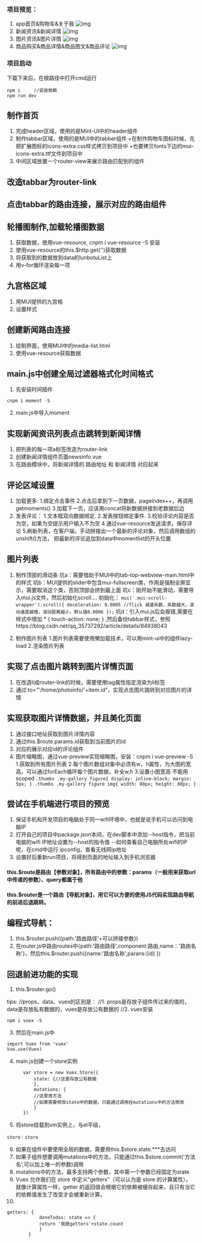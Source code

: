 ### 项目预览：

1. app首页&购物车&关于我
![img](https://github.com/VincerCC/Vue-Project/blob/master/image/%E9%A6%96%E9%A1%B5%26%E8%B4%AD%E7%89%A9%E8%BD%A6%26%E5%85%B3%E4%BA%8E%E6%88%91.png)
2. 新闻资讯&新闻详情
![img](https://github.com/VincerCC/Vue-Project/blob/master/image/%E6%96%B0%E9%97%BB%E8%B5%84%E8%AE%AF%26%E6%96%B0%E9%97%BB%E8%AF%A6%E6%83%85.png)
3. 图片资讯&图片详情
![img](https://github.com/VincerCC/Vue-Project/blob/master/image/%E5%9B%BE%E7%89%87%E5%88%86%E4%BA%AB%26%E5%9B%BE%E7%89%87%E8%AF%A6%E6%83%85.png)
4. 商品购买&商品详情&商品图文&商品评论
![img](https://github.com/VincerCC/Vue-Project/blob/master/image/%E5%95%86%E5%93%81%E8%B4%AD%E4%B9%B0%26%E5%95%86%E5%93%81%E8%AF%A6%E6%83%85%26%E5%95%86%E5%93%81%E5%9B%BE%E6%96%87%26%E5%95%86%E5%93%81%E8%AF%84%E8%AE%BA.png)

### 项目启动
下载下来后，在根路径中打开cmd运行
```
npm i     //安装依赖
npm run dev     
```


## 制作首页
1. 完成header区域，使用的是Mint-UI中的header组件
2. 制作tabbar区域，使用的是MUI中的tabber组件
	+在制作购物车图标时候，先把扩展图标的icons-extra.css样式拷贝到项目中
	+也要拷贝fonts下边的mui-icons-extra.ttf文件到项目中
3. 中间区域放置一个router-view来展示路由匹配到的组件

## 改造tabbar为router-link

## 点击tabbar的路由连接，展示对应的路由组件

## 轮播图制作,加载轮播图数据
1. 获取数据，使用vue-resource, cnpm i vue-resource -S  安装
2. 使用vue-resource的this.$http.get('')获取数据
3. 将获取到的数据放到data的lunbotuList上
4. 用v-for循环渲染每一项

## 九宫格区域
1. 用MUI提供的九宫格
2. 设置样式

## 创建新闻路由连接
1. 绘制界面，使用MUI中的media-list.html
2. 使用vue-resource获取数据

## main.js中创建全局过滤器格式化时间格式
1. 先安装时间插件 
```
cnpm i moment -S
```
2. main.js中导入moment

## 实现新闻资讯列表点击跳转到新闻详情
1. 把列表的每一项a标签改造为router-link
2. 创建新闻详情组件页面newsinfo.vue
3. 在路由模块中，将新闻详情的	路由地址	和	新闻详情	对应起来

## 评论区域设置
1. 加载更多:
		1.绑定点击事件
		2.点击后拿到下一页数据，pageindex++，再调用getmoments()
		3.加载下一页，应该用concat将新数据拼接到老数据后边
2. 发表评论：
		1.文本框双向数据绑定.
		2.发表按钮绑定事件.
		3.校验评论内容是否为空，如果为空提示用户输入不为空
		4.通过vue-resource发送请求，保存评论
		5.刷新列表，在客户端，手动拼接出一个最新的评论对象，然后调用数组的unshift()方法，
			把最新的评论追加到data中momentlist的开头位置
			
			
## 图片列表
1. 制作顶部的滑动条
		坑a：需要借助于MUI中的tab-top-webview-main.html中的样式
		坑b：MUI提供的slider中包含mui-fullscreen类，作用是强制全屏显示，需要取消这个类，否则顶部会挤到最上面
		坑c：刚开始不能滑动，需要导入mui.js文件，然后初始化scroll....
				初始化：
				```
				mui('.mui-scroll-wrapper').scroll({
							deceleration: 0.0005 //flick 减速系数，系数越大，滚动速度越慢，滚动距离越小，默认值0.0006
						});
				```
		坑d：引入mui.js后会报错,需要在样式中增加 * { touch-action: none; } ,然后备份tabbar样式，参照https://blog.csdn.net/qq_35737292/article/details/84938043
			
2. 制作图片列表
		1.图片列表需要使用懒加载技术，可以用mint-ui中的组件lazy-load
		2.渲染图片列表
		
## 实现了点击图片跳转到图片详情页面
1. 在改造li成router-link的时候，需要使用tag属性指定渲染为li标签
2. 通过:to="'/home/photoinfo/'+item.id"，实现点击图片跳转到对应图片的详情
	
## 实现获取图片详情数据，并且美化页面
1. 通过接口地址获取到图片详情内容
2. 通过this.$route.params.id获取到当前图片的id
3. 对应的展示对应id的评论组件
4. 图片缩略图，通过vue-preview实现缩略图，安装：cnpm i vue-preview -S
		1.获取到所有图片列表
		2.每个图片数组对象中必须有w，h属性，为大图的宽高，可以通过forEach循环每个图片数据，补全w,h
		3.设置小图宽高 不能用scoped
		```
			.thumbs .my-gallery figure{
				display: inline-block;
				margin: 5px;
			}
			 .thumbs .my-gallery figure img{
				width: 80px;
				height: 80px;
			}
		```
## 尝试在手机端进行项目的预览
1. 保证手机和开发项目的电脑处于同一wifi环境中，也就是说手机可以访问到电脑IP
2. 打开自己的项目中package.json本间，在dev脚本中添加--host指令，把当前电脑的wifi IP地址设置为--host的指令值
	--如何查看自己电脑所处wifi的IP呢，在cmd中运行 ipconfig，查看无线网ip地址
3. 设置好后重新run项目，将得到页面的地址输入到手机浏览器




#### this.$route是路由【参数对象】，所有路由中的参数：params（一般用来获取url中传递的参数）、query都属于他
#### this.$router是一个路由【导航对象】，用它可以方便的使用JS代码实现路由导航的前进后退跳转。
## 编程式导航：
1. this.$router.push({path:'路由路径'+可以拼接参数})
2. 在router.js中路由routes中{path:'路由路径',component:路由,name：'路由名称'}，然后this.$router.push({name:'路由名称',parans:{id} })


## 回退前进功能的实现
1. this.$router.go()

tips:
//props、data、vuex的区别是：
//1. props是存放子组件传过来的值的，data是存放私有数据的，vuex是存放公有数据的
//2. vuex安装	
```
npm i vuex -S
```
3. 然后在main.js中 
 ```
import Vuex from 'vuex'
Vue.use(Vuex)
 ```
4. main.js创建一个store实例
  ```
		var store = new Vuex.Store({
  			state: {//这里存放公有数据
  			},
  			mutations: {
  			//这里放方法
  			//如果需要修改state中的数据，只能通过调用在mutations中的方法修改
  			}
		})
  ```
5. 将store挂载到vm实例上，与el平级，
```
store：store
```
6. 如果在组件中要使用全局的数据，需要用this.$store.state.***去访问
7. 如果子组件想要调用mutations中的方法，只能通过this.$store.commit('方法名',可以加上唯一的参数)调用
8. mutations中的方法，最多支持两个参数，其中第一个参数已经固定为state
9. Vuex 允许我们在 store 中定义“getters”（可以认为是 store 的计算属性）。
		就像计算属性一样，getter 的返回值会根据它的依赖被缓存起来，且只有当它的依赖值发生了改变才会被重新计算。
10. 
```
getters: {
    		doneTodos: state => {
      		return '我是getters'+state.count
    		}
  		}
```
